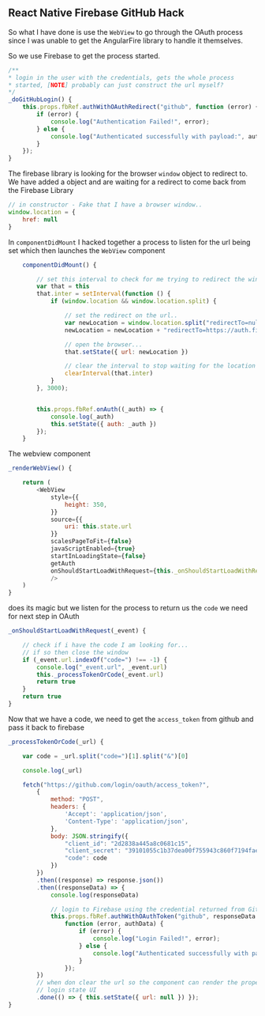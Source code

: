 React Native Firebase GitHub Hack
-
So what I have done is use the `WebView` to go through the OAuth process since I was unable to get the AngularFire library to handle it themselves.

So we use Firebase to get the process started.
```Javascript
/**
* login in the user with the credentials, gets the whole process 
* started, [NOTE] probably can just construct the url myself?
*/
_doGitHubLogin() {
    this.props.fbRef.authWithOAuthRedirect("github", function (error) {
        if (error) {
            console.log("Authentication Failed!", error);
        } else {
            console.log("Authenticated successfully with payload:", authData);
        }
    });
}
```
The firebase library is looking for the browser `window` object to redirect to. We have added a object and are waiting for a redirect to come back from the Firebase Library
```javascript
// in constructor - Fake that I have a browser window..
window.location = {
    href: null
}
```
In `componentDidMount` I hacked together a process to listen for the url being set which then launches the `WebView` component
```Javascript
    componentDidMount() {

        // set this interval to check for me trying to redirect the window...
        var that = this
        that.inter = setInterval(function () {
            if (window.location && window.location.split) {

                // set the redirect on the url..
                var newLocation = window.location.split("redirectTo=null")[0]
                newLocation = newLocation + "redirectTo=https://auth.firebase.com/v2/clearlyinnovative-firebasestarterapp/auth/github/callback"

                // open the browser...
                that.setState({ url: newLocation })

                // clear the interval to stop waiting for the location to be set..
                clearInterval(that.inter)
            }
        }, 3000);


        this.props.fbRef.onAuth((_auth) => {
            console.log(_auth)
            this.setState({ auth: _auth })
        });
    }
```
The webview component
```Javascript
_renderWebView() {

    return (
        <WebView
            style={{
                height: 350,
            }}
            source={{
                uri: this.state.url
            }}
            scalesPageToFit={false}
            javaScriptEnabled={true}
            startInLoadingState={false}
            getAuth
            onShouldStartLoadWithRequest={this._onShouldStartLoadWithRequest.bind(this) }
            />
    )
}
```

does its magic but we listen for the process to return us the `code` we need for next step in OAuth

```Javascript
_onShouldStartLoadWithRequest(_event) {

    // check if i have the code I am looking for...
    // if so then close the window
    if (_event.url.indexOf("code=") !== -1) {
        console.log("_event.url", _event.url)
        this._processTokenOrCode(_event.url)
        return true
    }
    return true
}
```
Now that we have a code, we need to get the `access_token` from github and pass it back to firebase
```Javascript
_processTokenOrCode(_url) {

    var code = _url.split("code=")[1].split("&")[0]

    console.log(_url)

    fetch("https://github.com/login/oauth/access_token?",
        {
            method: "POST",
            headers: {
                'Accept': 'application/json',
                'Content-Type': 'application/json',
            },
            body: JSON.stringify({
                "client_id": "2d2838a445a8c0681c15",
                "client_secret": "39101055c1b37dea00f755943c860f7194fae944",
                "code": code
            })
        })
        .then((response) => response.json())
        .then((responseData) => {
            console.log(responseData)

            // login to Firebase using the credential returned from GitHub
            this.props.fbRef.authWithOAuthToken("github", responseData.access_token,
                function (error, authData) {
                    if (error) {
                        console.log("Login Failed!", error);
                    } else {
                        console.log("Authenticated successfully with payload:", authData);
                    }
                });
        })
        // when don clear the url so the component can render the proper
        // login state UI
        .done(() => { this.setState({ url: null }) });
}
```
